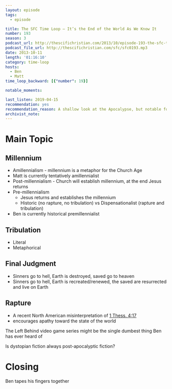 ```yaml
---
layout: episode
tags:
  - episode

title: The SFC Time Loop – It’s the End of the World As We Know It
number: 193
season: 3
podcast_url: http://thescifichristian.com/2013/10/episode-193-the-sfc-time-loop-its-the-end-of-the-world-as-we-know-it/
podcast_file_url: http://thescifichristian.com/sfc/sfc0193.mp3
date: 2013-10-11
length: '01:16:10'
category: time-loop
hosts:
  - Ben
  - Matt
time_loop_backward: [{"number": 19}]

notable_moments:

last_listen: 2019-04-15
recommendation: yes
recommendation_reason: A shallow look at the Apocalypse, but notable for being the first time that Ben and Matt attack <i class="work-title">Left Behind</i>.
archivist_note: 
---
```

# Main Topic

## Millennium
- Amillennialism - millennium is a metaphor for the Church Age
- Matt is currently tentatively amillennialist
- Post-millennialism - Church will establish millennium, at the end Jesus returns
- Pre-millennialism 
  - Jesus returns and establishes the millennium
  - Historic (no rapture, no tribulation) vs Dispensationalist (rapture and tribulation)
- Ben is currently historical premillennialist

## Tribulation
- Literal
- Metaphorical

## Final Judgment
- Sinners go to hell, Earth is destroyed, saved go to heaven
- Sinners go to hell, Earth is recreated/renewed, the saved are resurrected and live on Earth

## Rapture 
- A recent North American misinterpretation of [1 Thess. 4:17](https://www.biblegateway.com/passage/?search=1+thes+4%3A17&version=ESV)
- encourages apathy toward the state of the world

The Left Behind video game series might be the single dumbest thing Ben has ever heard of

Is dystopian fiction always post-apocalyptic fiction? 



# Closing

Ben tapes his fingers together